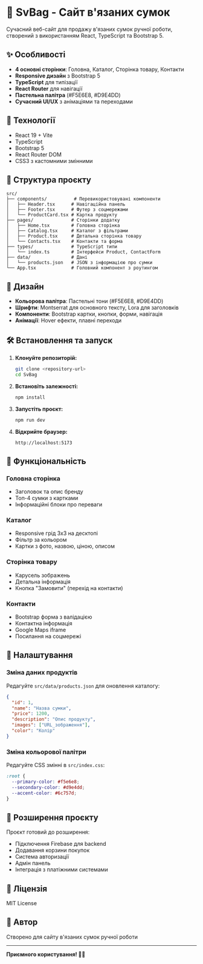 # 🧶 SvBag - Сайт в'язаних сумок

Сучасний веб-сайт для продажу в'язаних сумок ручної роботи, створений з використанням React, TypeScript та Bootstrap 5.

## ✨ Особливості

- **4 основні сторінки**: Головна, Каталог, Сторінка товару, Контакти
- **Responsive дизайн** з Bootstrap 5
- **TypeScript** для типізації
- **React Router** для навігації
- **Пастельна палітра** (#F5E6E8, #D9E4DD)
- **Сучасний UI/UX** з анімаціями та переходами

## 🚀 Технології

- React 19 + Vite
- TypeScript
- Bootstrap 5
- React Router DOM
- CSS3 з кастомними змінними

## 📁 Структура проєкту

```
src/
├── components/          # Перевикористовувані компоненти
│   ├── Header.tsx      # Навігаційна панель
│   ├── Footer.tsx      # Футер з соцмережами
│   └── ProductCard.tsx # Картка продукту
├── pages/              # Сторінки додатку
│   ├── Home.tsx        # Головна сторінка
│   ├── Catalog.tsx     # Каталог з фільтрами
│   ├── Product.tsx     # Детальна сторінка товару
│   └── Contacts.tsx    # Контакти та форма
├── types/              # TypeScript типи
│   └── index.ts        # Інтерфейси Product, ContactForm
├── data/               # Дані
│   └── products.json   # JSON з інформацією про сумки
└── App.tsx             # Головний компонент з роутингом
```

## 🎨 Дизайн

- **Кольорова палітра**: Пастельні тони (#F5E6E8, #D9E4DD)
- **Шрифти**: Montserrat для основного тексту, Lora для заголовків
- **Компоненти**: Bootstrap картки, кнопки, форми, навігація
- **Анімації**: Hover ефекти, плавні переходи

## 🛠️ Встановлення та запуск

1. **Клонуйте репозиторій:**

   ```bash
   git clone <repository-url>
   cd SvBag
   ```

2. **Встановіть залежності:**

   ```bash
   npm install
   ```

3. **Запустіть проєкт:**

   ```bash
   npm run dev
   ```

4. **Відкрийте браузер:**
   ```
   http://localhost:5173
   ```

## 📱 Функціональність

### Головна сторінка

- Заголовок та опис бренду
- Топ-4 сумки з картками
- Інформаційні блоки про переваги

### Каталог

- Responsive грід 3x3 на десктопі
- Фільтр за кольором
- Картки з фото, назвою, ціною, описом

### Сторінка товару

- Карусель зображень
- Детальна інформація
- Кнопка "Замовити" (перехід на контакти)

### Контакти

- Bootstrap форма з валідацією
- Контактна інформація
- Google Maps iframe
- Посилання на соцмережі

## 🔧 Налаштування

### Зміна даних продуктів

Редагуйте `src/data/products.json` для оновлення каталогу:

```json
{
  "id": 1,
  "name": "Назва сумки",
  "price": 1200,
  "description": "Опис продукту",
  "images": ["URL_зображення"],
  "color": "Колір"
}
```

### Зміна кольорової палітри

Редагуйте CSS змінні в `src/index.css`:

```css
:root {
  --primary-color: #f5e6e8;
  --secondary-color: #d9e4dd;
  --accent-color: #6c757d;
}
```

## 🚀 Розширення проєкту

Проєкт готовий до розширення:

- Підключення Firebase для backend
- Додавання корзини покупок
- Система авторизації
- Адмін панель
- Інтеграція з платіжними системами

## 📄 Ліцензія

MIT License

## 👥 Автор

Створено для сайту в'язаних сумок ручної роботи

---

**Приємного користування! 🧶✨**
